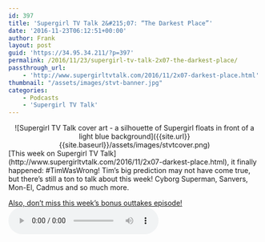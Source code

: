 ```yaml
---
id: 397
title: 'Supergirl TV Talk 2&#215;07: “The Darkest Place”'
date: '2016-11-23T06:12:51+00:00'
author: Frank
layout: post
guid: 'https://34.95.34.211/?p=397'
permalink: /2016/11/23/supergirl-tv-talk-2x07-the-darkest-place/
passthrough_url:
    - 'http://www.supergirltvtalk.com/2016/11/2x07-darkest-place.html'
thumbnail: "/assets/images/stvt-banner.jpg"
categories:
    - Podcasts
    - 'Supergirl TV Talk'
---
```


<div markdown="1" style="text-align: center;">
![Supergirl TV Talk cover art - a silhouette of Supergirl floats in front of a light blue background]({{site.url}}{{site.baseurl}}/assets/images/stvtcover.png)
</div>
[This week on Supergirl TV Talk](http://www.supergirltvtalk.com/2016/11/2x07-darkest-place.html), it finally happened: #TimWasWrong! Tim’s big prediction may not have come true, but there’s still a ton to talk about this week! Cyborg Superman, Sanvers, Mon-El, Cadmus and so much more.

[Also, don’t miss this week’s bonus outtakes episode!](http://www.supergirltvtalk.com/2016/11/bonus-2x07-outtakes.html)
<audio controls>
  <source src="http://www.podtrac.com/pts/redirect.mp3/archive.org/download/STVT2x07/STVT2x07.mp3" type="audio/mpeg">
  Your browser does not support the audio element.
</audio>
</div>